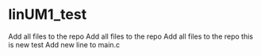 # linUM1_test
Add all files to the repo
Add all files to the repo
Add all files to the repo
this is new test
 Add new line to main.c
